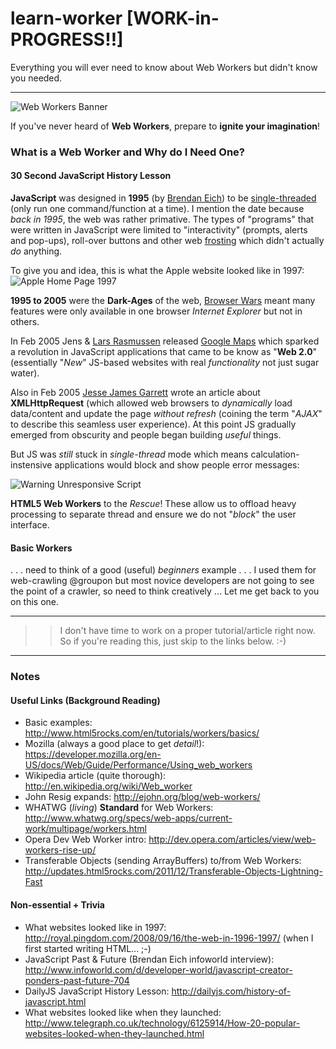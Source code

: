 learn-worker [WORK-in-PROGRESS!!]
============

Everything you will ever need to know about Web Workers but didn't know you needed.

- - -

![Web Workers Banner](https://raw.github.com/nelsonic/learn-worker/master/images/web-workers-banner.png "Web Workers Banner")

If you've never heard of **Web Workers**, 
prepare to **ignite your imagination**!

### What is a Web Worker and Why do I Need One?

#### 30 Second JavaScript History Lesson 

**JavaScript** was designed in **1995** (by 
[Brendan Eich](http://en.wikipedia.org/wiki/Brendan_Eich))
to be 
[single-threaded](http://en.wikipedia.org/wiki/Single_threading) 
(only run one command/function at a time).
I mention the date because *back in 1995*, the web was rather primative.
The types of "programs" that were written in JavaScript were limited to 
"interactivity" (prompts, alerts and pop-ups), roll-over buttons and other
web [frosting](http://en.wikipedia.org/wiki/Icing_(food)) which didn't 
actually *do* anything. 

To give you and idea, this is what the Apple website looked like in 1997:
![Apple Home Page 1997](http://farm4.static.flickr.com/3251/2862869896_2396cb3524_o.jpg "Apple Website in 1997")

**1995 to 2005** were the **Dark-Ages** of the web, 
[Browser Wars](http://en.wikipedia.org/wiki/Browser_wars) meant many features
were only available in one browser *Internet Explorer* but not in others. 

In Feb 2005 Jens & 
[Lars Rasmussen](http://en.wikipedia.org/wiki/Google_Maps) 
released [Google Maps](http://en.wikipedia.org/wiki/Google_Maps#2005) 
which sparked a revolution in JavaScript applications that came to be know
as "**Web 2.0**" (essentially "*New*" JS-based websites with 
real *functionality* not just sugar water).

Also in Feb 2005 [Jesse James Garrett](https://twitter.com/jjg) wrote 
an article about **XMLHttpRequest** (which allowed web browsers to 
*dynamically* load data/content and update the page *without refresh* 
(coining the term "*AJAX*" to describe this seamless user experience).
At this point JS gradually emerged from obscurity and people began 
building *useful* things.

But JS was *still* stuck in *single-thread* mode which means 
calculation-instensive applications would block and show people 
error messages:

![Warning Unresponsive Script](https://raw.github.com/nelsonic/learn-worker/master/images/warning-unresponsive-script-jquery-fail.jpg "warning unresponsive script - javascript fail")

**HTML5 Web Workers** to the *Rescue*! These allow us to offload heavy processing to separate thread and ensure we do not "*block*" the user interface.

#### Basic Workers

. . . need to think of a good (useful) *beginners* example . . . 
I used them for web-crawling @groupon but most novice developers are not 
going to see the point of a crawler, so need to think creatively ...
Let me get back to you on this one. 




- - -
>> I don't have time to work on a proper tutorial/article right now. 
So if you're reading this, just skip to the links below. :-)
- - -

### Notes

#### Useful Links (Background Reading)

- Basic examples: http://www.html5rocks.com/en/tutorials/workers/basics/
- Mozilla (always a good place to get *detail*!): https://developer.mozilla.org/en-US/docs/Web/Guide/Performance/Using_web_workers
- Wikipedia article (quite thorough): http://en.wikipedia.org/wiki/Web_worker
- John Resig expands: http://ejohn.org/blog/web-workers/
- WHATWG (*living*) **Standard** for Web Workers: http://www.whatwg.org/specs/web-apps/current-work/multipage/workers.html
- Opera Dev Web Worker intro: http://dev.opera.com/articles/view/web-workers-rise-up/
- Transferable Objects (sending ArrayBuffers) to/from Web Workers: http://updates.html5rocks.com/2011/12/Transferable-Objects-Lightning-Fast


#### Non-essential + Trivia

- What websites looked like in 1997: http://royal.pingdom.com/2008/09/16/the-web-in-1996-1997/ (when I first started writing HTML... ;-)
- JavaScript Past & Future (Brendan Eich infoworld interview): http://www.infoworld.com/d/developer-world/javascript-creator-ponders-past-future-704
- DailyJS JavaScript History Lesson: http://dailyjs.com/history-of-javascript.html
- What websites looked like when they launched: http://www.telegraph.co.uk/technology/6125914/How-20-popular-websites-looked-when-they-launched.html
